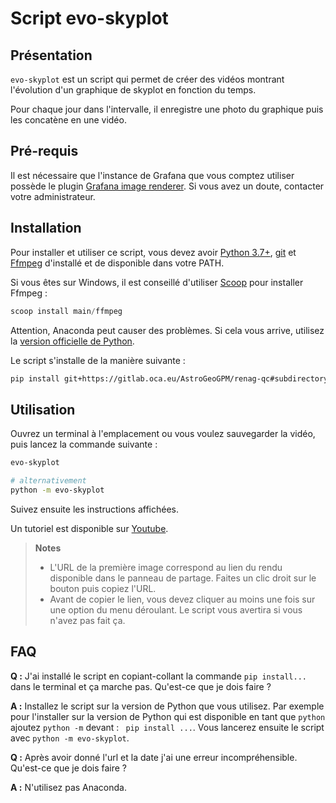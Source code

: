 # Script evo-skyplot

## Présentation

`evo-skyplot` est un script qui permet de créer des vidéos montrant l'évolution d'un graphique de skyplot en fonction du temps.

Pour chaque jour dans l'intervalle, il enregistre une photo du graphique puis les concatène en une vidéo.

## Pré-requis

Il est nécessaire que l'instance de Grafana que vous comptez utiliser possède le plugin [Grafana image renderer](https://grafana.com/grafana/plugins/grafana-image-renderer/). Si vous avez un doute, contacter votre administrateur.

## Installation

Pour installer et utiliser ce script, vous devez avoir [Python 3.7+](https://www.python.org/downloads/), [git](https://git-scm.com/) et [Ffmpeg](https://ffmpeg.org/) d'installé et de disponible dans votre PATH.

Si vous êtes sur Windows, il est conseillé d'utiliser [Scoop](https://scoop.sh/) pour installer Ffmpeg :

```powershell
scoop install main/ffmpeg
```

Attention, Anaconda peut causer des problèmes. Si cela vous arrive, utilisez la [version officielle de Python](https://www.python.org/downloads/).

Le script s'installe de la manière suivante :

```sh
pip install git+https://gitlab.oca.eu/AstroGeoGPM/renag-qc#subdirectory=evo-skyplot
```

## Utilisation

Ouvrez un terminal à l'emplacement ou vous voulez sauvegarder la vidéo, puis lancez la commande suivante :

```sh
evo-skyplot

# alternativement
python -m evo-skyplot
```

Suivez ensuite les instructions affichées.

Un tutoriel est disponible sur [Youtube](https://www.youtube.com/watch?v=w2eVqw7kh-U).

> **Notes**
> 
> - L'URL de la première image correspond au lien du rendu disponible dans le panneau de partage. Faites un clic droit sur le bouton puis copiez l'URL.
> - Avant de copier le lien, vous devez cliquer au moins une fois sur une option du menu déroulant. Le script vous avertira si vous n'avez pas fait ça.

## FAQ

**Q :** J'ai installé le script en copiant-collant la commande `pip install...` dans le terminal et ça marche pas. Qu'est-ce que je dois faire ?

**A :** Installez le script sur la version de Python que vous utilisez. Par exemple pour l'installer sur la version de Python qui est disponible en tant que `python` ajoutez `python -m` devant : ` pip install ...`. Vous lancerez ensuite le script avec `python -m evo-skyplot`.

**Q :** Après avoir donné l'url et la date j'ai une erreur incompréhensible. Qu'est-ce que je dois faire ?

**A :** N'utilisez pas Anaconda.
